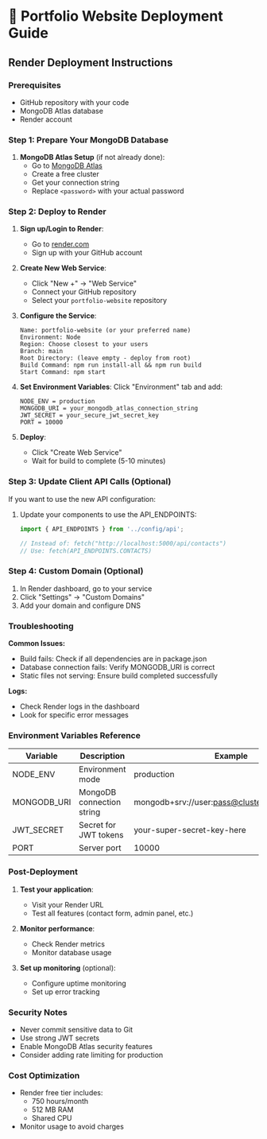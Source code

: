 # 🚀 Portfolio Website Deployment Guide

## Render Deployment Instructions

### Prerequisites
- GitHub repository with your code
- MongoDB Atlas database
- Render account

### Step 1: Prepare Your MongoDB Database

1. **MongoDB Atlas Setup** (if not already done):
   - Go to [MongoDB Atlas](https://www.mongodb.com/atlas)
   - Create a free cluster
   - Get your connection string
   - Replace `<password>` with your actual password

### Step 2: Deploy to Render

1. **Sign up/Login to Render**:
   - Go to [render.com](https://render.com)
   - Sign up with your GitHub account

2. **Create New Web Service**:
   - Click "New +" → "Web Service"
   - Connect your GitHub repository
   - Select your `portfolio-website` repository

3. **Configure the Service**:
   ```
   Name: portfolio-website (or your preferred name)
   Environment: Node
   Region: Choose closest to your users
   Branch: main
   Root Directory: (leave empty - deploy from root)
   Build Command: npm run install-all && npm run build
   Start Command: npm start
   ```

4. **Set Environment Variables**:
   Click "Environment" tab and add:
   ```
   NODE_ENV = production
   MONGODB_URI = your_mongodb_atlas_connection_string
   JWT_SECRET = your_secure_jwt_secret_key
   PORT = 10000
   ```

5. **Deploy**:
   - Click "Create Web Service"
   - Wait for build to complete (5-10 minutes)

### Step 3: Update Client API Calls (Optional)

If you want to use the new API configuration:

1. Update your components to use the API_ENDPOINTS:
   ```javascript
   import { API_ENDPOINTS } from '../config/api';
   
   // Instead of: fetch("http://localhost:5000/api/contacts")
   // Use: fetch(API_ENDPOINTS.CONTACTS)
   ```

### Step 4: Custom Domain (Optional)

1. In Render dashboard, go to your service
2. Click "Settings" → "Custom Domains"
3. Add your domain and configure DNS

### Troubleshooting

**Common Issues:**
- Build fails: Check if all dependencies are in package.json
- Database connection fails: Verify MONGODB_URI is correct
- Static files not serving: Ensure build completed successfully

**Logs:**
- Check Render logs in the dashboard
- Look for specific error messages

### Environment Variables Reference

| Variable | Description | Example |
|----------|-------------|---------|
| NODE_ENV | Environment mode | production |
| MONGODB_URI | MongoDB connection string | mongodb+srv://user:pass@cluster.mongodb.net/db |
| JWT_SECRET | Secret for JWT tokens | your-super-secret-key-here |
| PORT | Server port | 10000 |

### Post-Deployment

1. **Test your application**:
   - Visit your Render URL
   - Test all features (contact form, admin panel, etc.)

2. **Monitor performance**:
   - Check Render metrics
   - Monitor database usage

3. **Set up monitoring** (optional):
   - Configure uptime monitoring
   - Set up error tracking

### Security Notes

- Never commit sensitive data to Git
- Use strong JWT secrets
- Enable MongoDB Atlas security features
- Consider adding rate limiting for production

### Cost Optimization

- Render free tier includes:
  - 750 hours/month
  - 512 MB RAM
  - Shared CPU
- Monitor usage to avoid charges
